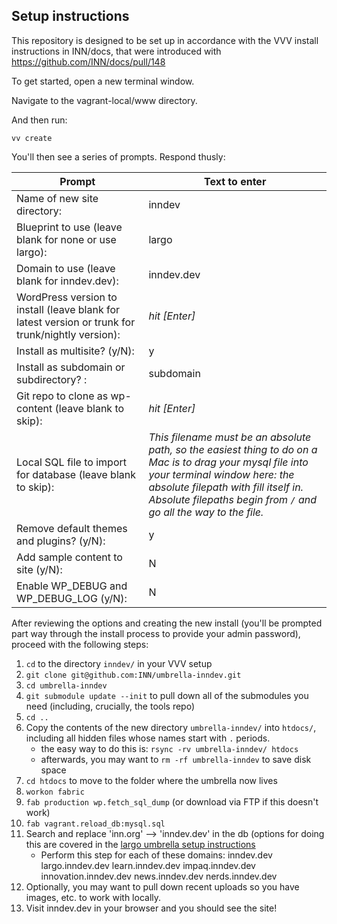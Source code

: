 ## Setup instructions

This repository is designed to be set up in accordance with the VVV install instructions in INN/docs, that were introduced with https://github.com/INN/docs/pull/148

To get started, open a new terminal window.

Navigate to the vagrant-local/www directory.

And then run:

```
vv create
```
You'll then see a series of prompts. Respond thusly:

Prompt | Text to enter
------------ | -------------
Name of new site directory: | inndev
Blueprint to use (leave blank for none or use largo): | largo
Domain to use (leave blank for inndev.dev): | inndev.dev
WordPress version to install (leave blank for latest version or trunk for trunk/nightly version): | *hit [Enter]*
Install as multisite? (y/N): | y
Install as subdomain or subdirectory? : | subdomain
Git repo to clone as wp-content (leave blank to skip): | *hit [Enter]*
Local SQL file to import for database (leave blank to skip): | *This filename must be an absolute path, so the easiest thing to do on a Mac is to drag your mysql file into your terminal window here: the absolute filepath with fill itself in. Absolute filepaths begin from `/` and go all the way to the file.*
Remove default themes and plugins? (y/N): | y
Add sample content to site (y/N): | N
Enable WP_DEBUG and WP_DEBUG_LOG (y/N): | N

After reviewing the options and creating the new install (you'll be prompted part way through the install process to provide your admin password), proceed with the following steps:

1. `cd` to the directory `inndev/` in your VVV setup
2. `git clone git@github.com:INN/umbrella-inndev.git`
3. `cd umbrella-inndev`
4. `git submodule update --init` to pull down all of the submodules you need (including, crucially, the tools repo)
5. `cd ..`
6. Copy the contents of the new directory `umbrella-inndev/` into `htdocs/`, including all hidden files whose names start with `.` periods.
	- the easy way to do this is: `rsync -rv umbrella-inndev/ htdocs`
	- afterwards, you may want to `rm -rf umbrella-inndev` to save disk space
7. `cd htdocs` to move to the folder where the umbrella now lives
8. `workon fabric`
9. `fab production wp.fetch_sql_dump` (or download via FTP if this doesn't work)
10. `fab vagrant.reload_db:mysql.sql`
11. Search and replace 'inn.org' --> 'inndev.dev' in the db (options for doing this are covered in the [largo umbrella setup instructions](https://github.com/INN/docs/blob/master/projects/largo/umbrella-setup.md)
	- Perform this step for each of these domains: inndev.dev largo.inndev.dev learn.inndev.dev impaq.inndev.dev innovation.inndev.dev news.inndev.dev nerds.inndev.dev
12. Optionally, you may want to pull down recent uploads so you have images, etc. to work with locally.
13. Visit inndev.dev in your browser and you should see the site!
